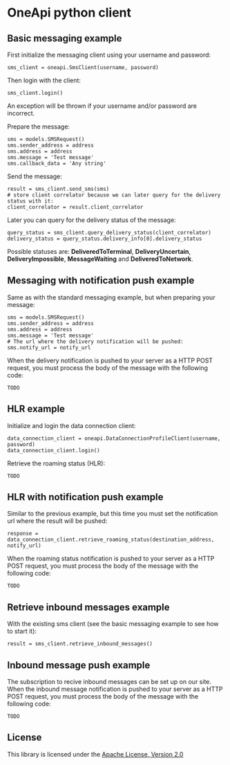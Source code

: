 OneApi python client
============================

Basic messaging example
-----------------------

First initialize the messaging client using your username and password:

    sms_client = oneapi.SmsClient(username, password)


Then login with the client:

    sms_client.login()


An exception will be thrown if your username and/or password are incorrect.

Prepare the message:

    sms = models.SMSRequest()
    sms.sender_address = address
    sms.address = address
    sms.message = 'Test message'
    sms.callback_data = 'Any string'


Send the message:

    result = sms_client.send_sms(sms)
    # store client correlator because we can later query for the delivery status with it:
    client_correlator = result.client_correlator


Later you can query for the delivery status of the message:

    query_status = sms_client.query_delivery_status(client_correlator)
    delivery_status = query_status.delivery_info[0].delivery_status


Possible statuses are: **DeliveredToTerminal**, **DeliveryUncertain**, **DeliveryImpossible**, **MessageWaiting** and **DeliveredToNetwork**.

Messaging with notification push example
-----------------------

Same as with the standard messaging example, but when preparing your message:

    sms = models.SMSRequest()
    sms.sender_address = address
    sms.address = address
    sms.message = 'Test message'
    # The url where the delivery notification will be pushed:
    sms.notify_url = notify_url


When the delivery notification is pushed to your server as a HTTP POST request, you must process the body of the message with the following code:

    TODO

HLR example
-----------------------

Initialize and login the data connection client:

    data_connection_client = oneapi.DataConnectionProfileClient(username, password)
    data_connection_client.login()


Retrieve the roaming status (HLR):

    TODO

HLR with notification push example
-----------------------

Similar to the previous example, but this time you must set the notification url where the result will be pushed:

    response = data_connection_client.retrieve_roaming_status(destination_address, notify_url)


When the roaming status notification is pushed to your server as a HTTP POST request, you must process the body of the message with the following code:

    TODO

Retrieve inbound messages example
-----------------------

With the existing sms client (see the basic messaging example to see how to start it):

    result = sms_client.retrieve_inbound_messages()


Inbound message push example
-----------------------

The subscription to recive inbound messages can be set up on our site.
When the inbound message notification is pushed to your server as a HTTP POST request, you must process the body of the message with the following code:

    TODO

License
-------

This library is licensed under the [Apache License, Version 2.0](http://www.apache.org/licenses/LICENSE-2.0)
